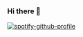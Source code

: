 ### Hi there 👋
[![spotify-github-profile](https://spotify-github-profile.vercel.app/api/view?uid=31pzje5o7o7vl4ygkcrbvuaj54cu&cover_image=true&theme=default&bar_color_cover=true)](https://github.com/kittinan/spotify-github-profile)
<!--
**ccristoferjose/ccristoferjose** is a ✨ _special_ ✨ repository because its `README.md` (this file) appears on your GitHub profile.

Here are some ideas to get you started:

- 🔭 I’m currently working on ...
- 🌱 I’m currently learning ...
- 👯 I’m looking to collaborate on ...
- 🤔 I’m looking for help with ...
- 💬 Ask me about ...
- 📫 How to reach me: ...
- 😄 Pronouns: ...
- ⚡ Fun fact: ...
-->
